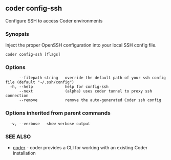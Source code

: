 ## coder config-ssh

Configure SSH to access Coder environments

### Synopsis

Inject the proper OpenSSH configuration into your local SSH config file.

```
coder config-ssh [flags]
```

### Options

```
      --filepath string   override the default path of your ssh config file (default "~/.ssh/config")
  -h, --help              help for config-ssh
      --next              (alpha) uses coder tunnel to proxy ssh connection
      --remove            remove the auto-generated Coder ssh config
```

### Options inherited from parent commands

```
  -v, --verbose   show verbose output
```

### SEE ALSO

* [coder](coder.md)	 - coder provides a CLI for working with an existing Coder installation

